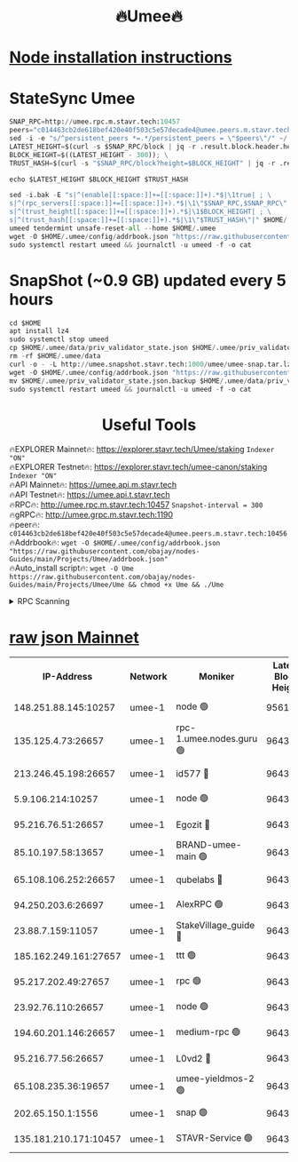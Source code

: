 <h1 align="center"> 🔥Umee🔥</h1>


[Node installation instructions](https://github.com/obajay/nodes-Guides/tree/main/Projects/Umee)
=
# StateSync Umee
```python
SNAP_RPC=http://umee.rpc.m.stavr.tech:10457
peers="c014463cb2de618bef420e40f503c5e57decade4@umee.peers.m.stavr.tech:10456"
sed -i -e "s/^persistent_peers *=.*/persistent_peers = \"$peers\"/" ~/.umee/config/config.toml
LATEST_HEIGHT=$(curl -s $SNAP_RPC/block | jq -r .result.block.header.height); \
BLOCK_HEIGHT=$((LATEST_HEIGHT - 300)); \
TRUST_HASH=$(curl -s "$SNAP_RPC/block?height=$BLOCK_HEIGHT" | jq -r .result.block_id.hash)

echo $LATEST_HEIGHT $BLOCK_HEIGHT $TRUST_HASH

sed -i.bak -E "s|^(enable[[:space:]]+=[[:space:]]+).*$|\1true| ; \
s|^(rpc_servers[[:space:]]+=[[:space:]]+).*$|\1\"$SNAP_RPC,$SNAP_RPC\"| ; \
s|^(trust_height[[:space:]]+=[[:space:]]+).*$|\1$BLOCK_HEIGHT| ; \
s|^(trust_hash[[:space:]]+=[[:space:]]+).*$|\1\"$TRUST_HASH\"|" $HOME/.umee/config/config.toml
umeed tendermint unsafe-reset-all --home $HOME/.umee
wget -O $HOME/.umee/config/addrbook.json "https://raw.githubusercontent.com/obajay/nodes-Guides/main/Projects/Umee/addrbook.json"
sudo systemctl restart umeed && journalctl -u umeed -f -o cat
```
# SnapShot (~0.9 GB) updated every 5 hours
```python
cd $HOME
apt install lz4
sudo systemctl stop umeed
cp $HOME/.umee/data/priv_validator_state.json $HOME/.umee/priv_validator_state.json.backup
rm -rf $HOME/.umee/data
curl -o - -L http://umee.snapshot.stavr.tech:1000/umee/umee-snap.tar.lz4 | lz4 -c -d - | tar -x -C $HOME/.umee --strip-components 2
wget -O $HOME/.umee/config/addrbook.json "https://raw.githubusercontent.com/obajay/nodes-Guides/main/Projects/Umee/addrbook.json"
mv $HOME/.umee/priv_validator_state.json.backup $HOME/.umee/data/priv_validator_state.json
sudo systemctl restart umeed && journalctl -u umeed -f -o cat
```
 <h1 align="center"> Useful Tools</h1>

🔥EXPLORER Mainnet🔥:      https://explorer.stavr.tech/Umee/staking             `Indexer "ON"` \
🔥EXPLORER Testnet🔥:        https://explorer.stavr.tech/umee-canon/staking      `Indexer "ON"` \
🔥API Mainnet🔥:                   https://umee.api.m.stavr.tech \
🔥API Testnet🔥:                     https://umee.api.t.stavr.tech \
🔥RPC🔥:                                   http://umee.rpc.m.stavr.tech:10457                     `Snapshot-interval = 300` \
🔥gRPC🔥:                              http://umee.grpc.m.stavr.tech:1190 \
🔥peer🔥:                     `c014463cb2de618bef420e40f503c5e57decade4@umee.peers.m.stavr.tech:10456` \
🔥Addrbook🔥:    ```wget -O $HOME/.umee/config/addrbook.json "https://raw.githubusercontent.com/obajay/nodes-Guides/main/Projects/Umee/addrbook.json"``` \
🔥Auto_install script🔥: ```wget -O Ume https://raw.githubusercontent.com/obajay/nodes-Guides/main/Projects/Umee/Ume && chmod +x Ume && ./Ume```

<details>
<summary>RPC Scanning</summary>

<h2 align="center"> We scan nodes in real time every 4 hours. And we provide the final result of RPC endpoints.
We cannot influence the operation of these nodes in any way. </h2>


```python
If Voting Power is higher than 0 --> then the Node is a validator of the network and may be subject to attack and be a potential threat to the chain.
```
```python
We marked such validators with a red symbol
```

</details>

[raw json Mainnet](https://rpc-check.umeem.stavr.tech/umeem/rpc-umeem-result.json)
=



<table><tr><th>IP-Address</th><th>Network</th><th>Moniker</th><th>Latest Block Height</th><th>Earliest Block Height</th><th>Catching Up</th><th>Tx Index</th><th>Voting Power</th><th>Scan Time</th></tr><tr><td>148.251.88.145:10257</td><td>umee-1</td><td>node 🟢</td><td>9561500</td><td>5050395</td><td>False</td><td>on</td><td>0</td><td>2023-12-12T08:03:55.209475070UTC</td></tr><tr><td>135.125.4.73:26657</td><td>umee-1</td><td>rpc-1.umee.nodes.guru 🟢</td><td>9643901</td><td>5167386</td><td>False</td><td>on</td><td>0</td><td>2023-12-12T08:05:36.055329867UTC</td></tr><tr><td>213.246.45.198:26657</td><td>umee-1</td><td>id577 🔴</td><td>9643885</td><td>7100001</td><td>False</td><td>on</td><td>35122787</td><td>2023-12-12T08:03:59.618510338UTC</td></tr><tr><td>5.9.106.214:10257</td><td>umee-1</td><td>node 🟢</td><td>9643897</td><td>7942001</td><td>False</td><td>on</td><td>0</td><td>2023-12-12T08:05:08.797678573UTC</td></tr><tr><td>95.216.76.51:26657</td><td>umee-1</td><td>Egozit 🔴</td><td>9643901</td><td>8262001</td><td>False</td><td>off</td><td>37715999</td><td>2023-12-12T08:05:35.732950599UTC</td></tr><tr><td>85.10.197.58:13657</td><td>umee-1</td><td>BRAND-umee-main 🟢</td><td>9643888</td><td>8427832</td><td>False</td><td>on</td><td>0</td><td>2023-12-12T08:04:18.992894098UTC</td></tr><tr><td>65.108.106.252:26657</td><td>umee-1</td><td>qubelabs 🔴</td><td>9643888</td><td>8825432</td><td>False</td><td>on</td><td>36832108</td><td>2023-12-12T08:04:19.371943839UTC</td></tr><tr><td>94.250.203.6:26697</td><td>umee-1</td><td>AlexRPC 🟢</td><td>9643887</td><td>8910001</td><td>False</td><td>on</td><td>0</td><td>2023-12-12T08:04:12.569945517UTC</td></tr><tr><td>23.88.7.159:11057</td><td>umee-1</td><td>StakeVillage_guide 🔴</td><td>9643895</td><td>9137726</td><td>False</td><td>on</td><td>1331987</td><td>2023-12-12T08:04:59.279367555UTC</td></tr><tr><td>185.162.249.161:27657</td><td>umee-1</td><td>ttt 🟢</td><td>9643894</td><td>9321953</td><td>False</td><td>on</td><td>0</td><td>2023-12-12T08:04:50.776927759UTC</td></tr><tr><td>95.217.202.49:27657</td><td>umee-1</td><td>rpc 🟢</td><td>9643894</td><td>9440090</td><td>False</td><td>on</td><td>0</td><td>2023-12-12T08:04:50.408074034UTC</td></tr><tr><td>23.92.76.110:26657</td><td>umee-1</td><td>node 🟢</td><td>9643909</td><td>9468001</td><td>False</td><td>on</td><td>0</td><td>2023-12-12T08:06:18.754983334UTC</td></tr><tr><td>194.60.201.146:26657</td><td>umee-1</td><td>medium-rpc 🟢</td><td>9643887</td><td>9484365</td><td>False</td><td>on</td><td>0</td><td>2023-12-12T08:04:10.144279310UTC</td></tr><tr><td>95.216.77.56:26657</td><td>umee-1</td><td>L0vd2 🔴</td><td>9643904</td><td>9543904</td><td>False</td><td>off</td><td>37499885</td><td>2023-12-12T08:05:53.293275647UTC</td></tr><tr><td>65.108.235.36:19657</td><td>umee-1</td><td>umee-yieldmos-2 🟢</td><td>9643877</td><td>9575548</td><td>False</td><td>on</td><td>0</td><td>2023-12-12T08:03:13.940441051UTC</td></tr><tr><td>202.65.150.1:1556</td><td>umee-1</td><td>snap 🟢</td><td>9643896</td><td>9638916</td><td>False</td><td>off</td><td>0</td><td>2023-12-12T08:05:04.336765675UTC</td></tr><tr><td>135.181.210.171:10457</td><td>umee-1</td><td>STAVR-Service 🟢</td><td>9643903</td><td>9640001</td><td>False</td><td>on</td><td>0</td><td>2023-12-12T08:05:42.610463788UTC</td></tr></table>